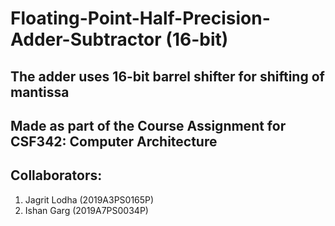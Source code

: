# Floating-Point-Half-Precision-Adder-Subtractor (16-bit)

## The adder uses 16-bit barrel shifter for shifting of mantissa

## Made as part of the Course Assignment for CSF342: Computer Architecture

## Collaborators:
1. Jagrit Lodha (2019A3PS0165P)
2. Ishan Garg (2019A7PS0034P)


